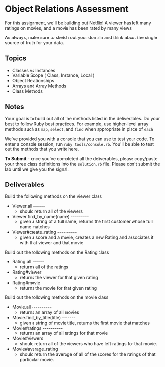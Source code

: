 # Object Relations Assessment

For this assignment, we'll be building out Netflix! A viewer has left many ratings on movies, and a movie has been rated by many views.

As always, make sure to sketch out your domain and think about the single source of truth for your data.

## Topics

+ Classes vs Instances
+ Variable Scope ( Class, Instance, Local )
+ Object Relationships
+ Arrays and Array Methods
+ Class Methods

## Notes

Your goal is to build out all of the methods listed in the deliverables. Do your best to follow Ruby best practices. For example, use higher-level array methods such as `map`, `select`, and `find` when appropriate in place of `each`

We've provided you with a console that you can use to test your code. To enter a console session, run `ruby tools/console.rb`. You'll be able to test out the methods that you write here.

**To Submit** - once you've completed all the deliverables, please copy/paste your three class definitions into the `solution.rb`  file. Please don't submit the lab until we give you the signal.

## Deliverables

Build the following methods on the viewer class
+ Viewer.all ------
  + should return all of the viewers
+ Viewer.find_by_name(name) ---------
  + given a string of a full name, returns the first customer whose full name matches
+ Viewer#create_rating ----------
  + given a score and a movie, creates a new Rating and associates it with that viewer and that movie

Build out the following methods on the Rating class

+ Rating.all ------
  + returns all of the ratings
+ Rating#viewer
  + returns the viewer for that given rating
+ Rating#movie
  + returns the movie for that given rating

Build out the following methods on the movie class

+ Movie.all ----------
  + returns an array of all movies
+ Movie.find_by_title(title) -------
  + given a string of movie title, returns the first movie that matches
+ Movie#ratings ----------
  + returns an array of all ratings for that movie
+ Movie#viewers
  + should return all of the viewers who have left ratings for that movie.
+ Movie#average_rating
  + should return the average of all of the scores for the ratings of that particular movie.

